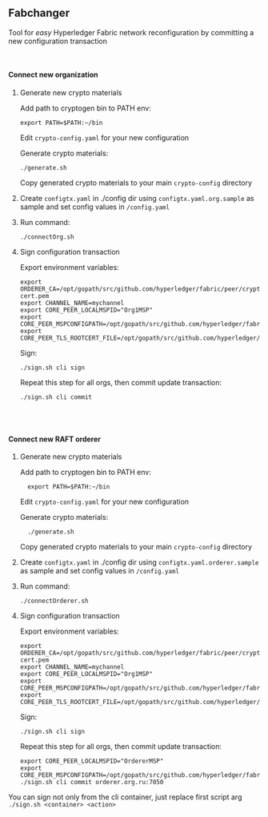  
## Fabchanger
 
 Tool for _easy_ Hyperledger Fabric network reconfiguration by committing a new configuration transaction

<br/>

#### Connect new organization
  1. Generate new crypto materials
  
      Add path to cryptogen bin to PATH env: 
      
         export PATH=$PATH:~/bin
         
      Edit `crypto-config.yaml` for your new configuration
     
      Generate crypto materials:
        
         ./generate.sh
      
      Copy generated crypto materials to your main `crypto-config` directory
  
  2. Create `configtx.yaml` in ./config dir using `configtx.yaml.org.sample` as sample and set config values in `/config.yaml`
  3. Run command:
      
         ./connectOrg.sh
  
  4. Sign configuration transaction
      
      Export environment variables:
  
         export ORDERER_CA=/opt/gopath/src/github.com/hyperledger/fabric/peer/crypto/ordererOrganizations/example.com/orderers/orderer.example.com/msp/tlscacerts/tlsca.example.com-cert.pem
         export CHANNEL_NAME=mychannel
         export CORE_PEER_LOCALMSPID="Org1MSP"
         export CORE_PEER_MSPCONFIGPATH=/opt/gopath/src/github.com/hyperledger/fabric/peer/crypto/peerOrganizations/org2.example.com/users/Admin@org2.example.com/msp
         export CORE_PEER_TLS_ROOTCERT_FILE=/opt/gopath/src/github.com/hyperledger/fabric/peer/crypto/peerOrganizations/org2.example.com/peers/peer0.org2.example.com/tls/ca.crt
         
      Sign:
      
         ./sign.sh cli sign
         
      Repeat this step for all orgs, then commit update transaction:
        
         ./sign.sh cli commit
         
         
<br/><br/>         
#### Connect new RAFT orderer
   1. Generate new crypto materials
     
         Add path to cryptogen bin to PATH env: 
         
            export PATH=$PATH:~/bin
            
         Edit `crypto-config.yaml` for your new configuration
        
         Generate crypto materials:
           
            ./generate.sh
         
         Copy generated crypto materials to your main `crypto-config` directory
  2. Create `configtx.yaml` in ./config dir using `configtx.yaml.orderer.sample` as sample and set config values in `/config.yaml`
  3. Run command:
      
         ./connectOrderer.sh
  
  4. Sign configuration transaction
      
      Export environment variables:
  
         export ORDERER_CA=/opt/gopath/src/github.com/hyperledger/fabric/peer/crypto/ordererOrganizations/example.com/orderers/orderer.example.com/msp/tlscacerts/tlsca.example.com-cert.pem
         export CHANNEL_NAME=mychannel
         export CORE_PEER_LOCALMSPID="Org1MSP"
         export CORE_PEER_MSPCONFIGPATH=/opt/gopath/src/github.com/hyperledger/fabric/peer/crypto/peerOrganizations/org2.example.com/users/Admin@org2.example.com/msp
         export CORE_PEER_TLS_ROOTCERT_FILE=/opt/gopath/src/github.com/hyperledger/fabric/peer/crypto/peerOrganizations/org2.example.com/peers/peer0.org2.example.com/tls/ca.crt
         
      Sign:
      
         ./sign.sh cli sign
         
      Repeat this step for all orgs, then commit update transaction:
        
         export CORE_PEER_LOCALMSPID="OrdererMSP"
         export CORE_PEER_MSPCONFIGPATH=/opt/gopath/src/github.com/hyperledger/fabric/peer/crypto/ordererOrganizations/example.com/users/Admin@example.com/msp
         ./sign.sh cli commit orderer.org.ru:7050
         
You can sign not only from the cli container, just replace first script arg `./sign.sh <container> <action>`